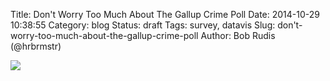 Title: Don't Worry Too Much About The Gallup Crime Poll
Date: 2014-10-29 10:38:55
Category: blog
Status: draft
Tags: survey, datavis
Slug: don't-worry-too-much-about-the-gallup-crime-poll
Author: Bob Rudis (@hrbrmstr)

<img src="//dds.ec/blog/images/2014/10/gallup.svg">

<script type="text/javascript" src="//www.google.com/trends/embed.js?hl=en-US&q=%22data+breach%22&date=6/2014+5m&cmpt=q&content=1&cid=TIMESERIES_GRAPH_0&export=5&w=400&h=300"></script>